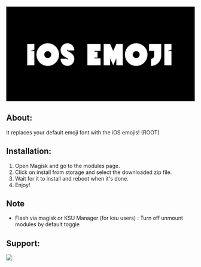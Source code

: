 <p align="center">  <img src="https://github.com/popeye0013/iOS-Emoji/raw/main/Resources/iOS-EMOJI.png">
</p>

## About:
It replaces your default emoji font with the iOS emojis! (ROOT)

## Installation: 
1. Open Magisk and go to the modules page.
2. Click on install from storage and select the downloaded zip file.
3. Wait for it to install and reboot when it's done.
4. Enjoy!

## Note 
 - Flash via magisk or KSU Manager
(for ksu users) : Turn off unmount modules by default toggle

## Support: 

<p align="vertical"><a href="https://paypal.me/popeye0013"><img src="https://github.com/aha999/DonateButtons/blob/1371730702589476cbd31790685ded66857a1f08/Paypal.png" width="175"></a></p>
